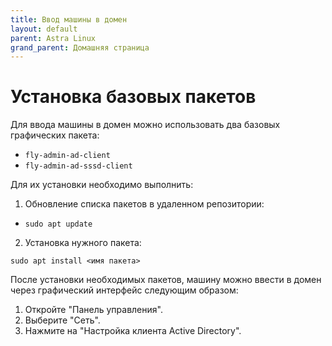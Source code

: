 ```yaml
---
title: Ввод машины в домен
layout: default
parent: Astra Linux
grand_parent: Домашняя страница
---
```


# Установка базовых пакетов

Для ввода машины в домен можно использовать два базовых графических пакета:

- `fly-admin-ad-client`
- `fly-admin-ad-sssd-client`

Для их установки необходимо выполнить:

1. Обновление списка пакетов в удаленном репозитории:

- `sudo apt update`

2. Установка нужного пакета:

`sudo apt install <имя пакета>`

После установки необходимых пакетов, машину можно ввести в домен через графический интерфейс следующим образом: 

1. Откройте "Панель управления".
2. Выберите "Сеть".
3. Нажмите на "Настройка клиента Active Directory".


